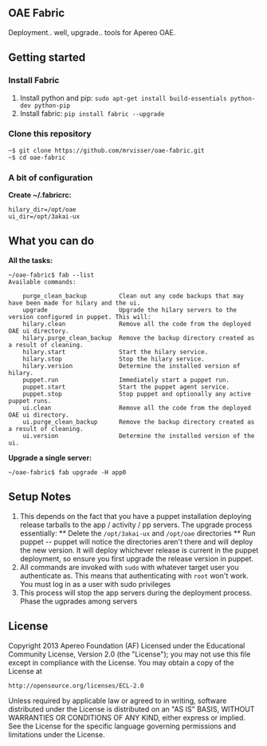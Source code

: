 
## OAE Fabric

Deployment.. well, upgrade.. tools for Apereo OAE.

## Getting started

### Install Fabric

1. Install python and pip: `sudo apt-get install build-essentials python-dev python-pip`
2. Install fabric: `pip install fabric --upgrade`

### Clone this repository

```
~$ git clone https://github.com/mrvisser/oae-fabric.git
~$ cd oae-fabric
```

### A bit of configuration

**Create ~/.fabricrc:**
```
hilary_dir=/opt/oae
ui_dir=/opt/3akai-ux
```

## What you can do

**All the tasks:**
```
~/oae-fabric$ fab --list
Available commands:

    purge_clean_backup         Clean out any code backups that may have been made for hilary and the ui.
    upgrade                    Upgrade the hilary servers to the version configured in puppet. This will:
    hilary.clean               Remove all the code from the deployed OAE ui directory.
    hilary.purge_clean_backup  Remove the backup directory created as a result of cleaning.
    hilary.start               Start the hilary service.
    hilary.stop                Stop the hilary service.
    hilary.version             Determine the installed version of hilary.
    puppet.run                 Immediately start a puppet run.
    puppet.start               Start the puppet agent service.
    puppet.stop                Stop puppet and optionally any active puppet runs.
    ui.clean                   Remove all the code from the deployed OAE ui directory.
    ui.purge_clean_backup      Remove the backup directory created as a result of cleaning.
    ui.version                 Determine the installed version of the ui.
```

**Upgrade a single server:**
```
~/oae-fabric$ fab upgrade -H app0
```

## Setup Notes

1. This depends on the fact that you have a puppet installation deploying release tarballs to the app / activity / pp servers. The upgrade process essentially:
    ** Delete the `/opt/3akai-ux` and `/opt/oae` directories
    ** Run puppet -- puppet will notice the directories aren't there and will deploy the new version. It will deploy whichever release is current in the puppet deployment, so ensure you first upgrade the release version in puppet.
2. All commands are invoked with `sudo` with whatever target user you authenticate as. This means that authenticating with `root` won't work. You must log in as a user with sudo privileges
3. This process will stop the app servers during the deployment process. Phase the ugprades among servers

## License

Copyright 2013 Apereo Foundation (AF) Licensed under the
Educational Community License, Version 2.0 (the "License"); you may
not use this file except in compliance with the License. You may
obtain a copy of the License at

    http://opensource.org/licenses/ECL-2.0

Unless required by applicable law or agreed to in writing,
software distributed under the License is distributed on an "AS IS"
BASIS, WITHOUT WARRANTIES OR CONDITIONS OF ANY KIND, either express
or implied. See the License for the specific language governing
permissions and limitations under the License.
